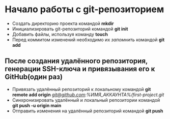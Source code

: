 # Начало работы с git-репозиторием
* Создать директорию проекта командой **mkdir**
* Инициализировать git-репозиторий командой **git init**
* Добавить файлы, используя команду **touch**
* Перед коммитом изменений необходимо их *запомнить* командой **git add**

## После создания удалённого репозитория, генерации SSH-ключа и привязывания его к GitHub(один раз)

- Привязать удалённый репозиторий к локальному командой **git remote add origin** *git@github.com:%ИМЯ_АККАУНТА%/first-project.git*
- Синхронизировать удалённый и локальный репозитории командой **git push -u origin main**
- Отправить изменения на удалённый репозиторий командой **git push**
